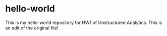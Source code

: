 # hello-world
This is my hello-world repository for HW1 of Unstructured Analytics.
This is an edit of the original file!
